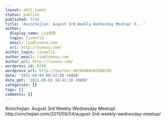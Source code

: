 ```yaml
---
layout: aktt_tweet
status: publish
published: true
title: '#xinchejian: August 3rd Weekly Wednesday Meetup! h...'
author:
  display_name: Lio李欧
  login: lionello
  email: lio@lunesu.com
  url: http://lunesu.com/
author_login: lionello
author_email: lio@lunesu.com
author_url: http://lunesu.com/
wordpress_id: 6760
wordpress_url: http://twitter-98795888503308289
date: '2011-08-04 00:42:30 +0800'
date_gmt: '2011-08-03 16:42:30 +0800'
categories: []
tags: []
comments: []
---
```

<p>#xinchejian: August 3rd Weekly Wednesday Meetup! http:&#47;&#47;xinchejian.com&#47;2011&#47;08&#47;04&#47;august-3rd-weekly-wednesday-meetup&#47;</p>
